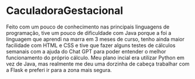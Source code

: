 # CaculadoraGestacional
Feito com um pouco de conhecimento nas principais linguagens de programação, tive um pouco de dificuldade com Java porque a foi a linguagem que aprendi na marra em 3 meses de curso, tenho ainda maior facilidade com HTML e CSS e tive que fazer alguns testes de cálculos semanais com a ajuda do Chat GPT para poder entender o melhor funcionamento do próprio cálculo.
Meu plano incial era utilizar Python em vez de Java, mas realmente me deu uma dorzinha de cabeça trabalhar com a Flask e preferi ir para a zona mais segura.
